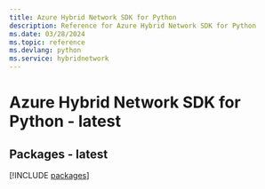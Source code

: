 ```yaml
---
title: Azure Hybrid Network SDK for Python
description: Reference for Azure Hybrid Network SDK for Python
ms.date: 03/28/2024
ms.topic: reference
ms.devlang: python
ms.service: hybridnetwork
---
```

# Azure Hybrid Network SDK for Python - latest
## Packages - latest
[!INCLUDE [packages](hybrid-network-index.md)]